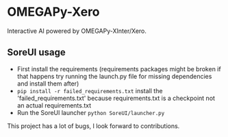 # OMEGAPy-Xero
Interactive AI powered by OMEGAPy-XInter/Xero.


## SoreUI usage
- First install the requirements (requirements packages might be broken if that happens try running the launch.py file for missing dependencies and install them after)
- `pip install -r failed_requirements.txt` install the 'failed_requirements.txt' because requirements.txt is a checkpoint not an actual requirements.txt
- Run the SoreUI launcher `python SoreUI/launcher.py`


This project has a lot of bugs, I look forward to contributions.
